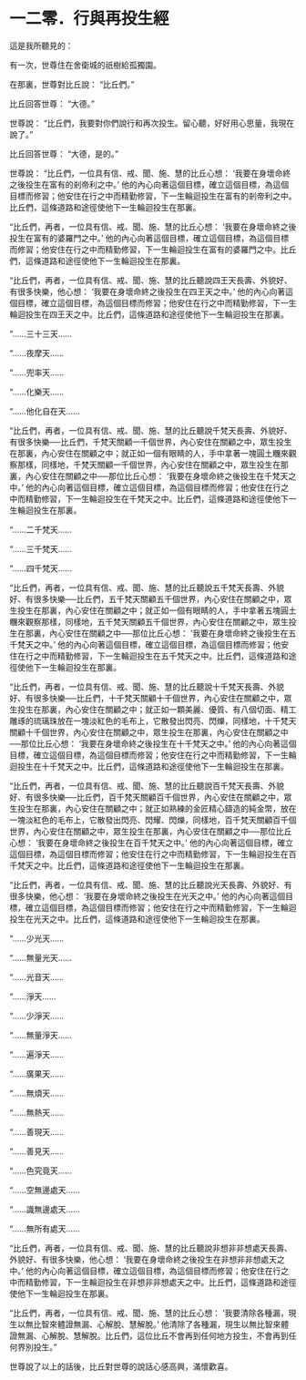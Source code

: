 # 一二零．行與再投生經

這是我所聽見的：

有一次，世尊住在舍衛城的祇樹給孤獨園。

在那裏，世尊對比丘說： “比丘們。”

比丘回答世尊： “大德。”

世尊說： “比丘們，我要對你們說行和再次投生。留心聽，好好用心思量，我現在說了。”

比丘回答世尊： “大德，是的。”

世尊說： “比丘們，一位具有信、戒、聞、施、慧的比丘心想： ‘我要在身壞命終之後投生在富有的剎帝利之中。’ 他的內心向著這個目標，確立這個目標，為這個目標而修習；他安住在行之中而精勤修習，下一生輪迴投生在富有的剎帝利之中。比丘們，這條道路和途徑使他下一生輪迴投生在那裏。

“比丘們，再者，一位具有信、戒、聞、施、慧的比丘心想： ‘我要在身壞命終之後投生在富有的婆羅門之中。’ 他的內心向著這個目標，確立這個目標，為這個目標而修習；他安住在行之中而精勤修習，下一生輪迴投生在富有的婆羅門之中。比丘們，這條道路和途徑使他下一生輪迴投生在那裏。

“比丘們，再者，一位具有信、戒、聞、施、慧的比丘聽說四王天長壽、外貌好、有很多快樂，他心想： ‘我要在身壞命終之後投生在四王天之中。’ 他的內心向著這個目標，確立這個目標，為這個目標而修習；他安住在行之中而精勤修習，下一生輪迴投生在四王天之中。比丘們，這條道路和途徑使他下一生輪迴投生在那裏。

“……三十三天……

“……夜摩天……

“……兜率天……

“……化樂天……

“……他化自在天……

“比丘們，再者，一位具有信、戒、聞、施、慧的比丘聽說千梵天長壽、外貌好、有很多快樂──比丘們，千梵天關顧一千個世界，內心安住在關顧之中，眾生投生在那裏，內心安住在關顧之中；就正如一個有眼睛的人，手中拿著一塊圓土糰來觀察那樣，同樣地，千梵天關顧一千個世界，內心安住在關顧之中，眾生投生在那裏，內心安住在關顧之中──那位比丘心想： ‘我要在身壞命終之後投生在千梵天之中。’ 他的內心向著這個目標，確立這個目標，為這個目標而修習；他安住在行之中而精勤修習，下一生輪迴投生在千梵天之中。比丘們，這條道路和途徑使他下一生輪迴投生在那裏。

“……二千梵天……

“……三千梵天……

“……四千梵天……

“比丘們，再者，一位具有信、戒、聞、施、慧的比丘聽說五千梵天長壽、外貌好、有很多快樂──比丘們，五千梵天關顧五千個世界，內心安住在關顧之中，眾生投生在那裏，內心安住在關顧之中；就正如一個有眼睛的人，手中拿著五塊圓土糰來觀察那樣，同樣地，五千梵天關顧五千個世界，內心安住在關顧之中，眾生投生在那裏，內心安住在關顧之中──那位比丘心想： ‘我要在身壞命終之後投生在五千梵天之中。’ 他的內心向著這個目標，確立這個目標，為這個目標而修習；他安住在行之中而精勤修習，下一生輪迴投生在五千梵天之中。比丘們，這條道路和途徑使他下一生輪迴投生在那裏。

“比丘們，再者，一位具有信、戒、聞、施、慧的比丘聽說十千梵天長壽、外貌好、有很多快樂──比丘們，十千梵天關顧十千個世界，內心安住在關顧之中，眾生投生在那裏，內心安住在關顧之中；就正如一顆美麗、優質、有八個切面、精工雕琢的琉璃珠放在一塊淡紅色的毛布上，它散發出閃亮、閃爍，同樣地，十千梵天關顧十千個世界，內心安住在關顧之中，眾生投生在那裏，內心安住在關顧之中──那位比丘心想： ‘我要在身壞命終之後投生在十千梵天之中。’ 他的內心向著這個目標，確立這個目標，為這個目標而修習；他安住在行之中而精勤修習，下一生輪迴投生在十千梵天之中。比丘們，這條道路和途徑使他下一生輪迴投生在那裏。

“比丘們，再者，一位具有信、戒、聞、施、慧的比丘聽說百千梵天長壽、外貌好、有很多快樂──比丘們，百千梵天關顧百千個世界，內心安住在關顧之中，眾生投生在那裏，內心安住在關顧之中；就正如熟練的金匠精心鑄造的純金幣，放在一塊淡紅色的毛布上，它散發出閃亮、閃耀、閃爍，同樣地，百千梵天關顧百千個世界，內心安住在關顧之中，眾生投生在那裏，內心安住在關顧之中──那位比丘心想： ‘我要在身壞命終之後投生在百千梵天之中。’ 他的內心向著這個目標，確立這個目標，為這個目標而修習；他安住在行之中而精勤修習，下一生輪迴投生在百千梵天之中。比丘們，這條道路和途徑使他下一生輪迴投生在那裏。

“比丘們，再者，一位具有信、戒、聞、施、慧的比丘聽說光天長壽、外貌好、有很多快樂，他心想： ‘我要在身壞命終之後投生在光天之中。’ 他的內心向著這個目標，確立這個目標，為這個目標而修習；他安住在行之中而精勤修習，下一生輪迴投生在光天之中。比丘們，這條道路和途徑使他下一生輪迴投生在那裏。

“……少光天……

“……無量光天……

“……光音天……

“……淨天……

“……少淨天……

“……無量淨天……

“……遍淨天……

“……廣果天……

“……無煩天……

“……無熱天……

“……善現天……

“……善見天……

“……色究竟天……

“……空無邊處天……

“……識無邊處天……

“……無所有處天……

“比丘們，再者，一位具有信、戒、聞、施、慧的比丘聽說非想非非想處天長壽、外貌好、有很多快樂，他心想： ‘我要在身壞命終之後投生在非想非非想處天之中。’ 他的內心向著這個目標，確立這個目標，為這個目標而修習；他安住在行之中而精勤修習，下一生輪迴投生在非想非非想處天之中。比丘們，這條道路和途徑使他下一生輪迴投生在那裏。

“比丘們，再者，一位具有信、戒、聞、施、慧的比丘心想： ‘我要清除各種漏，現生以無比智來體證無漏、心解脫、慧解脫。’ 他清除了各種漏，現生以無比智來體證無漏、心解脫、慧解脫。比丘們，這位比丘不會再到任何地方投生，不會再到任何界別投生。”

世尊說了以上的話後，比丘對世尊的說話心感高興，滿懷歡喜。 

